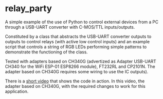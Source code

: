 # relay_party

A simple example of the use of Python to control external devices from a PC through a USB-UART converter with C-MOS/TTL inputs/outputs.

Constituted by a class that abstracts the USB-UART converter outputs to outputs to control relays (with active low control inputs) and an example script that controls a string of RGB LEDs performing simple patterns to demonstrate the functioning of the class.

Tested with adapters based on CH340G (advertized as Adapter USB-UART CH340 for the WiFi ESP-01 ESP8266 module), FT232RL and CP2101N. The adapter based on CH340G requires some wiring to use the IC outputs).

There is a [short video](https://youtu.be/XAwQqPPlS3w) that shows the code in action. In this video, the adapter based on CH340G, with the required changes to work for this application.
